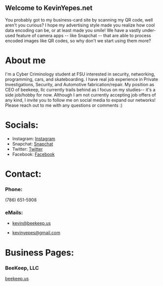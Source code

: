 ## Welcome to KevinYepes.net

You probably got to my business-card site by scanning my QR code, well aren't you curious? I hope my advertising style made you realize how cool data encoding can be, or at least made you smile! We have a vastly under-used feature of camera apps -- like Snapchat -- that are able to process encoded images like QR codes, so why don't we start using them more?

# About me
I'm a Cyber Criminology student at FSU interested in security, networking, programming, cars, and skateboarding. I have real job experience in Private Investigations, Security, and Automotive fabrication/repair. My position as CEO of beekeep, llc currently trails behind as I focus on my studies-- it's a side job/hobby for now. Although I am not currently accepting job offers of any kind, I invite you to follow me on social media to expand our networks! Please reach out to me with any questions or comments :)


# Socials:
- Instagram:
[Instagram](https://www.instagram.com/gc8kevin/)
- Snapchat:
[Snapchat](www.snapchat.com/add/builtka)
- Twitter:
[Twitter](https://twitter.com/KvnYps)
- Facebook:
[Facebook](https://www.facebook.com/kevin.yepes.77)

# Contact:
### Phone:
(786) 651-5908
### eMails:

- kevin@beekeep.us

- kevinyepes@gmail.com

# Business Pages:
### BeeKeep, LLC
[beekeep.us](beekeep.us)
